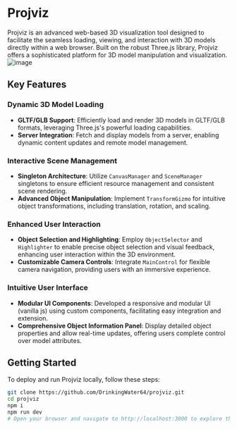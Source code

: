 # Projviz

Projviz is an advanced web-based 3D visualization tool designed to facilitate the seamless loading, viewing, and interaction with 3D models directly within a web browser. Built on the robust Three.js library, Projviz offers a sophisticated platform for 3D model manipulation and visualization.
![image](https://github.com/user-attachments/assets/32a78f22-9c99-4358-bb7d-6d2cef3052b1)

## Key Features

### Dynamic 3D Model Loading
- **GLTF/GLB Support**: Efficiently load and render 3D models in GLTF/GLB formats, leveraging Three.js's powerful loading capabilities.
- **Server Integration**: Fetch and display models from a server, enabling dynamic content updates and remote model management.

### Interactive Scene Management
- **Singleton Architecture**: Utilize `CanvasManager` and `SceneManager` singletons to ensure efficient resource management and consistent scene rendering.
- **Advanced Object Manipulation**: Implement `TransformGizmo` for intuitive object transformations, including translation, rotation, and scaling.

### Enhanced User Interaction
- **Object Selection and Highlighting**: Employ `ObjectSelector` and `Highlighter` to enable precise object selection and visual feedback, enhancing user interaction within the 3D environment.
- **Customizable Camera Controls**: Integrate `MainControl` for flexible camera navigation, providing users with an immersive experience.

### Intuitive User Interface
- **Modular UI Components**: Developed a responsive and modular UI (vanilla js) using custom components, facilitating easy integration and extension.
- **Comprehensive Object Information Panel**: Display detailed object properties and allow real-time updates, offering users complete control over model attributes.

## Getting Started

To deploy and run Projviz locally, follow these steps:

   ```bash
   git clone https://github.com/DrinkingWater64/projviz.git
   cd projviz
   npm i
   npm run dev
# Open your browser and navigate to http://localhost:3000 to explore the capabilities of Projviz.
```


